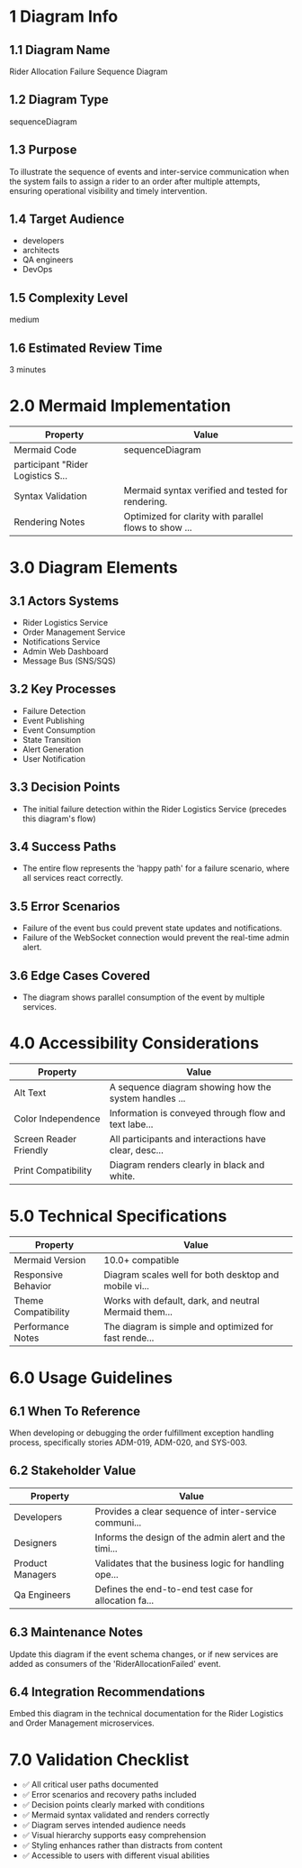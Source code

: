 # 1 Diagram Info

## 1.1 Diagram Name

Rider Allocation Failure Sequence Diagram

## 1.2 Diagram Type

sequenceDiagram

## 1.3 Purpose

To illustrate the sequence of events and inter-service communication when the system fails to assign a rider to an order after multiple attempts, ensuring operational visibility and timely intervention.

## 1.4 Target Audience

- developers
- architects
- QA engineers
- DevOps

## 1.5 Complexity Level

medium

## 1.6 Estimated Review Time

3 minutes

# 2.0 Mermaid Implementation

| Property | Value |
|----------|-------|
| Mermaid Code | sequenceDiagram
    participant "Rider Logistics S... |
| Syntax Validation | Mermaid syntax verified and tested for rendering. |
| Rendering Notes | Optimized for clarity with parallel flows to show ... |

# 3.0 Diagram Elements

## 3.1 Actors Systems

- Rider Logistics Service
- Order Management Service
- Notifications Service
- Admin Web Dashboard
- Message Bus (SNS/SQS)

## 3.2 Key Processes

- Failure Detection
- Event Publishing
- Event Consumption
- State Transition
- Alert Generation
- User Notification

## 3.3 Decision Points

- The initial failure detection within the Rider Logistics Service (precedes this diagram's flow)

## 3.4 Success Paths

- The entire flow represents the 'happy path' for a failure scenario, where all services react correctly.

## 3.5 Error Scenarios

- Failure of the event bus could prevent state updates and notifications.
- Failure of the WebSocket connection would prevent the real-time admin alert.

## 3.6 Edge Cases Covered

- The diagram shows parallel consumption of the event by multiple services.

# 4.0 Accessibility Considerations

| Property | Value |
|----------|-------|
| Alt Text | A sequence diagram showing how the system handles ... |
| Color Independence | Information is conveyed through flow and text labe... |
| Screen Reader Friendly | All participants and interactions have clear, desc... |
| Print Compatibility | Diagram renders clearly in black and white. |

# 5.0 Technical Specifications

| Property | Value |
|----------|-------|
| Mermaid Version | 10.0+ compatible |
| Responsive Behavior | Diagram scales well for both desktop and mobile vi... |
| Theme Compatibility | Works with default, dark, and neutral Mermaid them... |
| Performance Notes | The diagram is simple and optimized for fast rende... |

# 6.0 Usage Guidelines

## 6.1 When To Reference

When developing or debugging the order fulfillment exception handling process, specifically stories ADM-019, ADM-020, and SYS-003.

## 6.2 Stakeholder Value

| Property | Value |
|----------|-------|
| Developers | Provides a clear sequence of inter-service communi... |
| Designers | Informs the design of the admin alert and the timi... |
| Product Managers | Validates that the business logic for handling ope... |
| Qa Engineers | Defines the end-to-end test case for allocation fa... |

## 6.3 Maintenance Notes

Update this diagram if the event schema changes, or if new services are added as consumers of the 'RiderAllocationFailed' event.

## 6.4 Integration Recommendations

Embed this diagram in the technical documentation for the Rider Logistics and Order Management microservices.

# 7.0 Validation Checklist

- ✅ All critical user paths documented
- ✅ Error scenarios and recovery paths included
- ✅ Decision points clearly marked with conditions
- ✅ Mermaid syntax validated and renders correctly
- ✅ Diagram serves intended audience needs
- ✅ Visual hierarchy supports easy comprehension
- ✅ Styling enhances rather than distracts from content
- ✅ Accessible to users with different visual abilities

